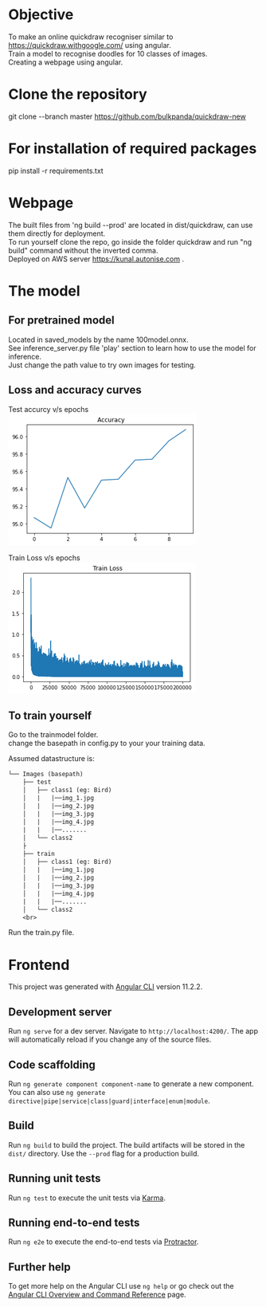# Objective

To make an online quickdraw recogniser similar to https://quickdraw.withgoogle.com/ using angular. <br>
Train a model to recognise doodles for 10 classes of images. <br>
Creating a webpage using angular.

# Clone the repository

git clone --branch master https://github.com/bulkpanda/quickdraw-new

# For installation of required packages

pip install -r requirements.txt

# Webpage

The built files from 'ng build --prod' are located in dist/quickdraw, can use them directly for deployment. <br>
To run yourself clone the repo, go inside the folder quickdraw and run "ng build" command without the inverted comma. <br>
Deployed on AWS server https://kunal.autonise.com .

# The model

## For pretrained model

Located in saved_models by the name 100model.onnx. <br>
See inference_server.py file 'play' section to learn how to use the model for inference. <br>
Just change the path value to try own images for testing.

## Loss and accuracy curves

Test accurcy v/s epochs
![GitHub Logo](/plots/accuracy.png)

Train Loss v/s epochs
![GitHub Logo](/plots/train_loss.png)

## To train yourself

Go to the trainmodel folder. <br>
change the basepath in config.py to your your training data. <br>

Assumed datastructure is:

    └── Images (basepath)
        ├── test
        │   ├── class1 (eg: Bird)
        │   |   |──img_1.jpg
        │   |   |──img_2.jpg
        │   |   |──img_3.jpg
        │   |   |──img_4.jpg
        |   |   |──.......
        │   └── class2
        ├   
        ├── train
        │   ├── class1 (eg: Bird)
        │   |   |──img_1.jpg
        │   |   |──img_2.jpg
        │   |   |──img_3.jpg
        │   |   |──img_4.jpg
        |   |   |──.......
        │   └── class2
        <br>
Run the train.py file.

# Frontend

This project was generated with [Angular CLI](https://github.com/angular/angular-cli) version 11.2.2.

## Development server

Run `ng serve` for a dev server. Navigate to `http://localhost:4200/`. The app will automatically reload if you change any of the source files.

## Code scaffolding

Run `ng generate component component-name` to generate a new component. You can also use `ng generate directive|pipe|service|class|guard|interface|enum|module`.

## Build

Run `ng build` to build the project. The build artifacts will be stored in the `dist/` directory. Use the `--prod` flag for a production build.

## Running unit tests

Run `ng test` to execute the unit tests via [Karma](https://karma-runner.github.io).

## Running end-to-end tests

Run `ng e2e` to execute the end-to-end tests via [Protractor](http://www.protractortest.org/).

## Further help

To get more help on the Angular CLI use `ng help` or go check out the [Angular CLI Overview and Command Reference](https://angular.io/cli) page.
